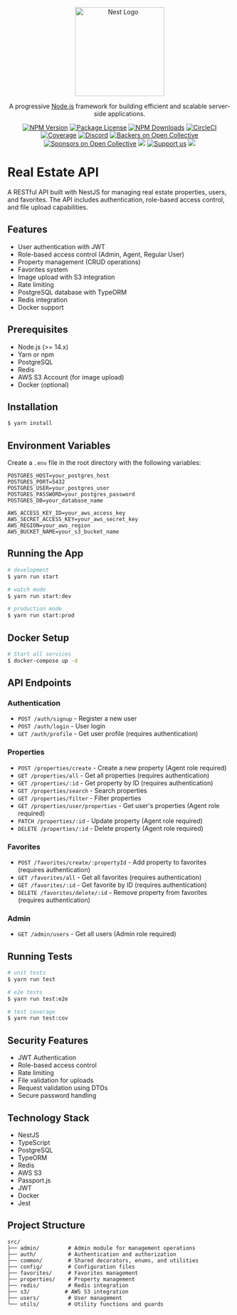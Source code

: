 <p align="center">
  <a href="http://nestjs.com/" target="blank"><img src="https://nestjs.com/img/logo-small.svg" width="200" alt="Nest Logo" /></a>
</p>

[circleci-image]: https://img.shields.io/circleci/build/github/nestjs/nest/master?token=abc123def456
[circleci-url]: https://circleci.com/gh/nestjs/nest

  <p align="center">A progressive <a href="http://nodejs.org" target="_blank">Node.js</a> framework for building efficient and scalable server-side applications.</p>
    <p align="center">
<a href="https://www.npmjs.com/~nestjscore" target="_blank"><img src="https://img.shields.io/npm/v/@nestjs/core.svg" alt="NPM Version" /></a>
<a href="https://www.npmjs.com/~nestjscore" target="_blank"><img src="https://img.shields.io/npm/l/@nestjs/core.svg" alt="Package License" /></a>
<a href="https://www.npmjs.com/~nestjscore" target="_blank"><img src="https://img.shields.io/npm/dm/@nestjs/common.svg" alt="NPM Downloads" /></a>
<a href="https://circleci.com/gh/nestjs/nest" target="_blank"><img src="https://img.shields.io/circleci/build/github/nestjs/nest/master" alt="CircleCI" /></a>
<a href="https://coveralls.io/github/nestjs/nest?branch=master" target="_blank"><img src="https://coveralls.io/repos/github/nestjs/nest/badge.svg?branch=master#9" alt="Coverage" /></a>
<a href="https://discord.gg/G7Qnnhy" target="_blank"><img src="https://img.shields.io/badge/discord-online-brightgreen.svg" alt="Discord"/></a>
<a href="https://opencollective.com/nest#backer" target="_blank"><img src="https://opencollective.com/nest/backers/badge.svg" alt="Backers on Open Collective" /></a>
<a href="https://opencollective.com/nest#sponsor" target="_blank"><img src="https://opencollective.com/nest/sponsors/badge.svg" alt="Sponsors on Open Collective" /></a>
  <a href="https://paypal.me/kamilmysliwiec" target="_blank"><img src="https://img.shields.io/badge/Donate-PayPal-ff3f59.svg"/></a>
    <a href="https://opencollective.com/nest#sponsor"  target="_blank"><img src="https://img.shields.io/badge/Support%20us-Open%20Collective-41B883.svg" alt="Support us"></a>
  <a href="https://twitter.com/nestframework" target="_blank"><img src="https://img.shields.io/twitter/follow/nestframework.svg?style=social&label=Follow"></a>
</p>
  <!--[![Backers on Open Collective](https://opencollective.com/nest/backers/badge.svg)](https://opencollective.com/nest#backer)
  [![Sponsors on Open Collective](https://opencollective.com/nest/sponsors/badge.svg)](https://opencollective.com/nest#sponsor)-->

# Real Estate API

A RESTful API built with NestJS for managing real estate properties, users, and favorites. The API includes authentication, role-based access control, and file upload capabilities.

## Features

- User authentication with JWT
- Role-based access control (Admin, Agent, Regular User)
- Property management (CRUD operations)
- Favorites system
- Image upload with S3 integration
- Rate limiting
- PostgreSQL database with TypeORM
- Redis integration
- Docker support

## Prerequisites

- Node.js (>= 14.x)
- Yarn or npm
- PostgreSQL
- Redis
- AWS S3 Account (for image upload)
- Docker (optional)

## Installation

```bash
$ yarn install
```

## Environment Variables

Create a `.env` file in the root directory with the following variables:

```
POSTGRES_HOST=your_postgres_host
POSTGRES_PORT=5432
POSTGRES_USER=your_postgres_user
POSTGRES_PASSWORD=your_postgres_password
POSTGRES_DB=your_database_name

AWS_ACCESS_KEY_ID=your_aws_access_key
AWS_SECRET_ACCESS_KEY=your_aws_secret_key
AWS_REGION=your_aws_region
AWS_BUCKET_NAME=your_s3_bucket_name
```

## Running the App

```bash
# development
$ yarn run start

# watch mode
$ yarn run start:dev

# production mode
$ yarn run start:prod
```

## Docker Setup

```bash
# Start all services
$ docker-compose up -d
```

## API Endpoints

### Authentication

- `POST /auth/signup` - Register a new user
- `POST /auth/login` - User login
- `GET /auth/profile` - Get user profile (requires authentication)

### Properties

- `POST /properties/create` - Create a new property (Agent role required)
- `GET /properties/all` - Get all properties (requires authentication)
- `GET /properties/:id` - Get property by ID (requires authentication)
- `GET /properties/search` - Search properties
- `GET /properties/filter` - Filter properties
- `GET /properties/user/properties` - Get user's properties (Agent role required)
- `PATCH /properties/:id` - Update property (Agent role required)
- `DELETE /properties/:id` - Delete property (Agent role required)

### Favorites

- `POST /favorites/create/:propertyId` - Add property to favorites (requires authentication)
- `GET /favorites/all` - Get all favorites (requires authentication)
- `GET /favorites/:id` - Get favorite by ID (requires authentication)
- `DELETE /favorites/delete/:id` - Remove property from favorites (requires authentication)

### Admin

- `GET /admin/users` - Get all users (Admin role required)

## Running Tests

```bash
# unit tests
$ yarn run test

# e2e tests
$ yarn run test:e2e

# test coverage
$ yarn run test:cov
```

## Security Features

- JWT Authentication
- Role-based access control
- Rate limiting
- File validation for uploads
- Request validation using DTOs
- Secure password handling

## Technology Stack

- NestJS
- TypeScript
- PostgreSQL
- TypeORM
- Redis
- AWS S3
- Passport.js
- JWT
- Docker
- Jest

## Project Structure

```
src/
├── admin/         # Admin module for management operations
├── auth/          # Authentication and authorization
├── common/        # Shared decorators, enums, and utilities
├── config/        # Configuration files
├── favorites/     # Favorites management
├── properties/    # Property management
├── redis/         # Redis integration
├── s3/           # AWS S3 integration
├── users/         # User management
└── utils/         # Utility functions and guards
```

